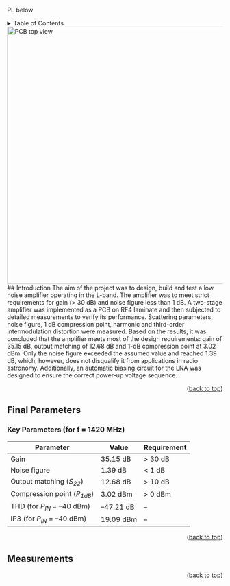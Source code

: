 PL below
<!-- TABLE OF CONTENTS -->
<a id="readme-top"></a>

<details> <summary>Table of Contents</summary> 
  <ol> 
    <li><a href="#introduction">Introduction</a></li> 
    <li><a href="#final-parameters">Final Parameters</a></li> 
    <li><a href="#measurements">Measurements</a></li> 
  </ol> 
</details>
<img src="https://github.com/Loczekk/hydrogen-line-LNA/assets/your-image-id" alt="PCB top view" width="600"/>
<!-- INTRODUCTION -->
## Introduction
The aim of the project was to design, build and test a low noise amplifier operating in the L-band. The amplifier was to meet strict requirements for gain (> 30 dB) and noise figure less than 1 dB.
A two-stage amplifier was implemented as a PCB on RF4 laminate and then subjected to detailed measurements to verify its performance. Scattering parameters, noise figure, 1 dB compression point, harmonic and third-order intermodulation distortion were measured.
Based on the results, it was concluded that the amplifier meets most of the design requirements: gain of 35.15 dB, output matching of 12.68 dB and 1-dB compression point at 3.02 dBm. Only the noise figure exceeded the assumed value and reached 1.39 dB, which, however, does not disqualify it from applications in radio astronomy.
Additionally, an automatic biasing circuit for the LNA was designed to ensure the correct power-up voltage sequence.
<p align="right">(<a href="#readme-top">back to top</a>)</p>

## Final Parameters
<h3>Key Parameters (for <strong>f = 1420 MHz</strong>)</h3>

<table>
  <thead>
    <tr>
      <th>Parameter</th>
      <th>Value</th>
      <th>Requirement</th>
    </tr>
  </thead>
  <tbody>
    <tr>
      <td>Gain</td>
      <td>35.15 dB</td>
      <td>&gt; 30 dB</td>
    </tr>
    <tr>
      <td>Noise figure</td>
      <td>1.39 dB</td>
      <td>&lt; 1 dB</td>
    </tr>
    <tr>
      <td>Output matching (<i>S<sub>22</sub></i>)</td>
      <td>12.68 dB</td>
      <td>&gt; 10 dB</td>
    </tr>
    <tr>
      <td>Compression point (<i>P<sub>1dB</sub></i>)</td>
      <td>3.02 dBm</td>
      <td>&gt; 0 dBm</td>
    </tr>
    <tr>
      <td>THD (for <i>P<sub>IN</sub></i> = –40 dBm)</td>
      <td>–47.21 dB</td>
      <td>–</td>
    </tr>
    <tr>
      <td>IP3 (for <i>P<sub>IN</sub></i> = –40 dBm)</td>
      <td>19.09 dBm</td>
      <td>–</td>
    </tr>
  </tbody>
</table>
<p align="right">(<a href="#readme-top">back to top</a>)</p>

## Measurements

<p align="right">(<a href="#readme-top">back to top</a>)</p>
